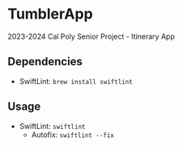 # TumblerApp
2023-2024 Cal Poly Senior Project - Itinerary App

## Dependencies
- SwiftLint: `brew install swiftlint`

## Usage
- SwiftLint: `swiftlint`
  - Autofix: `swiftlint --fix`
